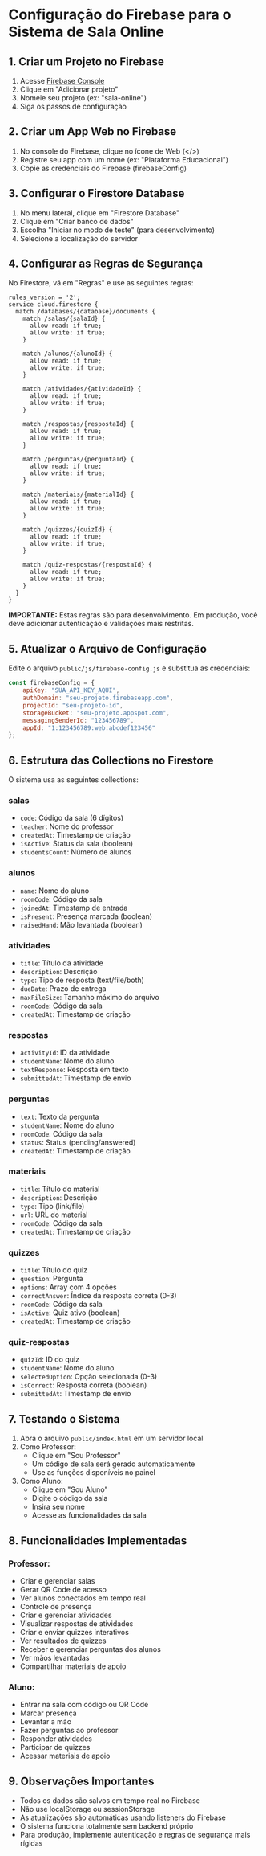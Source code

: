 # Configuração do Firebase para o Sistema de Sala Online

## 1. Criar um Projeto no Firebase

1. Acesse [Firebase Console](https://console.firebase.google.com/)
2. Clique em "Adicionar projeto"
3. Nomeie seu projeto (ex: "sala-online")
4. Siga os passos de configuração

## 2. Criar um App Web no Firebase

1. No console do Firebase, clique no ícone de Web (</>)
2. Registre seu app com um nome (ex: "Plataforma Educacional")
3. Copie as credenciais do Firebase (firebaseConfig)

## 3. Configurar o Firestore Database

1. No menu lateral, clique em "Firestore Database"
2. Clique em "Criar banco de dados"
3. Escolha "Iniciar no modo de teste" (para desenvolvimento)
4. Selecione a localização do servidor

## 4. Configurar as Regras de Segurança

No Firestore, vá em "Regras" e use as seguintes regras:

```
rules_version = '2';
service cloud.firestore {
  match /databases/{database}/documents {
    match /salas/{salaId} {
      allow read: if true;
      allow write: if true;
    }

    match /alunos/{alunoId} {
      allow read: if true;
      allow write: if true;
    }

    match /atividades/{atividadeId} {
      allow read: if true;
      allow write: if true;
    }

    match /respostas/{respostaId} {
      allow read: if true;
      allow write: if true;
    }

    match /perguntas/{perguntaId} {
      allow read: if true;
      allow write: if true;
    }

    match /materiais/{materialId} {
      allow read: if true;
      allow write: if true;
    }

    match /quizzes/{quizId} {
      allow read: if true;
      allow write: if true;
    }

    match /quiz-respostas/{respostaId} {
      allow read: if true;
      allow write: if true;
    }
  }
}
```

**IMPORTANTE:** Estas regras são para desenvolvimento. Em produção, você deve adicionar autenticação e validações mais restritas.

## 5. Atualizar o Arquivo de Configuração

Edite o arquivo `public/js/firebase-config.js` e substitua as credenciais:

```javascript
const firebaseConfig = {
    apiKey: "SUA_API_KEY_AQUI",
    authDomain: "seu-projeto.firebaseapp.com",
    projectId: "seu-projeto-id",
    storageBucket: "seu-projeto.appspot.com",
    messagingSenderId: "123456789",
    appId: "1:123456789:web:abcdef123456"
};
```

## 6. Estrutura das Collections no Firestore

O sistema usa as seguintes collections:

### salas
- `code`: Código da sala (6 dígitos)
- `teacher`: Nome do professor
- `createdAt`: Timestamp de criação
- `isActive`: Status da sala (boolean)
- `studentsCount`: Número de alunos

### alunos
- `name`: Nome do aluno
- `roomCode`: Código da sala
- `joinedAt`: Timestamp de entrada
- `isPresent`: Presença marcada (boolean)
- `raisedHand`: Mão levantada (boolean)

### atividades
- `title`: Título da atividade
- `description`: Descrição
- `type`: Tipo de resposta (text/file/both)
- `dueDate`: Prazo de entrega
- `maxFileSize`: Tamanho máximo do arquivo
- `roomCode`: Código da sala
- `createdAt`: Timestamp de criação

### respostas
- `activityId`: ID da atividade
- `studentName`: Nome do aluno
- `textResponse`: Resposta em texto
- `submittedAt`: Timestamp de envio

### perguntas
- `text`: Texto da pergunta
- `studentName`: Nome do aluno
- `roomCode`: Código da sala
- `status`: Status (pending/answered)
- `createdAt`: Timestamp de criação

### materiais
- `title`: Título do material
- `description`: Descrição
- `type`: Tipo (link/file)
- `url`: URL do material
- `roomCode`: Código da sala
- `createdAt`: Timestamp de criação

### quizzes
- `title`: Título do quiz
- `question`: Pergunta
- `options`: Array com 4 opções
- `correctAnswer`: Índice da resposta correta (0-3)
- `roomCode`: Código da sala
- `isActive`: Quiz ativo (boolean)
- `createdAt`: Timestamp de criação

### quiz-respostas
- `quizId`: ID do quiz
- `studentName`: Nome do aluno
- `selectedOption`: Opção selecionada (0-3)
- `isCorrect`: Resposta correta (boolean)
- `submittedAt`: Timestamp de envio

## 7. Testando o Sistema

1. Abra o arquivo `public/index.html` em um servidor local
2. Como Professor:
   - Clique em "Sou Professor"
   - Um código de sala será gerado automaticamente
   - Use as funções disponíveis no painel
3. Como Aluno:
   - Clique em "Sou Aluno"
   - Digite o código da sala
   - Insira seu nome
   - Acesse as funcionalidades da sala

## 8. Funcionalidades Implementadas

### Professor:
- Criar e gerenciar salas
- Gerar QR Code de acesso
- Ver alunos conectados em tempo real
- Controle de presença
- Criar e gerenciar atividades
- Visualizar respostas de atividades
- Criar e enviar quizzes interativos
- Ver resultados de quizzes
- Receber e gerenciar perguntas dos alunos
- Ver mãos levantadas
- Compartilhar materiais de apoio

### Aluno:
- Entrar na sala com código ou QR Code
- Marcar presença
- Levantar a mão
- Fazer perguntas ao professor
- Responder atividades
- Participar de quizzes
- Acessar materiais de apoio

## 9. Observações Importantes

- Todos os dados são salvos em tempo real no Firebase
- Não use localStorage ou sessionStorage
- As atualizações são automáticas usando listeners do Firebase
- O sistema funciona totalmente sem backend próprio
- Para produção, implemente autenticação e regras de segurança mais rígidas
